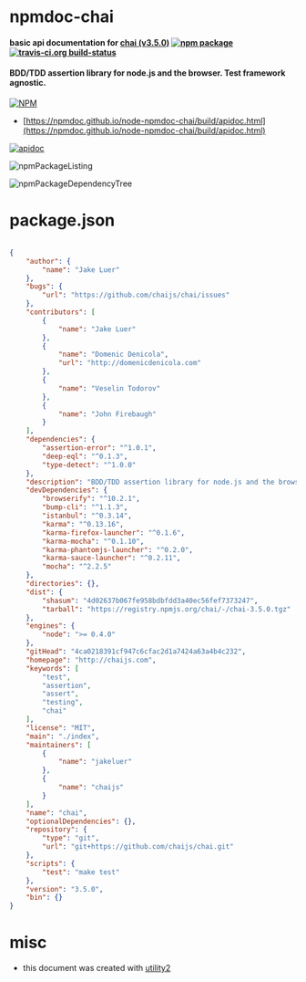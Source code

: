 # npmdoc-chai

#### basic api documentation for  [chai (v3.5.0)](http://chaijs.com)  [![npm package](https://img.shields.io/npm/v/npmdoc-chai.svg?style=flat-square)](https://www.npmjs.org/package/npmdoc-chai) [![travis-ci.org build-status](https://api.travis-ci.org/npmdoc/node-npmdoc-chai.svg)](https://travis-ci.org/npmdoc/node-npmdoc-chai)

#### BDD/TDD assertion library for node.js and the browser. Test framework agnostic.

[![NPM](https://nodei.co/npm/chai.png?downloads=true&downloadRank=true&stars=true)](https://www.npmjs.com/package/chai)

- [https://npmdoc.github.io/node-npmdoc-chai/build/apidoc.html](https://npmdoc.github.io/node-npmdoc-chai/build/apidoc.html)

[![apidoc](https://npmdoc.github.io/node-npmdoc-chai/build/screenCapture.buildCi.browser.%252Ftmp%252Fbuild%252Fapidoc.html.png)](https://npmdoc.github.io/node-npmdoc-chai/build/apidoc.html)

![npmPackageListing](https://npmdoc.github.io/node-npmdoc-chai/build/screenCapture.npmPackageListing.svg)

![npmPackageDependencyTree](https://npmdoc.github.io/node-npmdoc-chai/build/screenCapture.npmPackageDependencyTree.svg)



# package.json

```json

{
    "author": {
        "name": "Jake Luer"
    },
    "bugs": {
        "url": "https://github.com/chaijs/chai/issues"
    },
    "contributors": [
        {
            "name": "Jake Luer"
        },
        {
            "name": "Domenic Denicola",
            "url": "http://domenicdenicola.com"
        },
        {
            "name": "Veselin Todorov"
        },
        {
            "name": "John Firebaugh"
        }
    ],
    "dependencies": {
        "assertion-error": "^1.0.1",
        "deep-eql": "^0.1.3",
        "type-detect": "^1.0.0"
    },
    "description": "BDD/TDD assertion library for node.js and the browser. Test framework agnostic.",
    "devDependencies": {
        "browserify": "^10.2.1",
        "bump-cli": "^1.1.3",
        "istanbul": "^0.3.14",
        "karma": "^0.13.16",
        "karma-firefox-launcher": "^0.1.6",
        "karma-mocha": "^0.1.10",
        "karma-phantomjs-launcher": "^0.2.0",
        "karma-sauce-launcher": "^0.2.11",
        "mocha": "^2.2.5"
    },
    "directories": {},
    "dist": {
        "shasum": "4d02637b067fe958bdbfdd3a40ec56fef7373247",
        "tarball": "https://registry.npmjs.org/chai/-/chai-3.5.0.tgz"
    },
    "engines": {
        "node": ">= 0.4.0"
    },
    "gitHead": "4ca0218391cf947c6cfac2d1a7424a63a4b4c232",
    "homepage": "http://chaijs.com",
    "keywords": [
        "test",
        "assertion",
        "assert",
        "testing",
        "chai"
    ],
    "license": "MIT",
    "main": "./index",
    "maintainers": [
        {
            "name": "jakeluer"
        },
        {
            "name": "chaijs"
        }
    ],
    "name": "chai",
    "optionalDependencies": {},
    "repository": {
        "type": "git",
        "url": "git+https://github.com/chaijs/chai.git"
    },
    "scripts": {
        "test": "make test"
    },
    "version": "3.5.0",
    "bin": {}
}
```



# misc
- this document was created with [utility2](https://github.com/kaizhu256/node-utility2)
